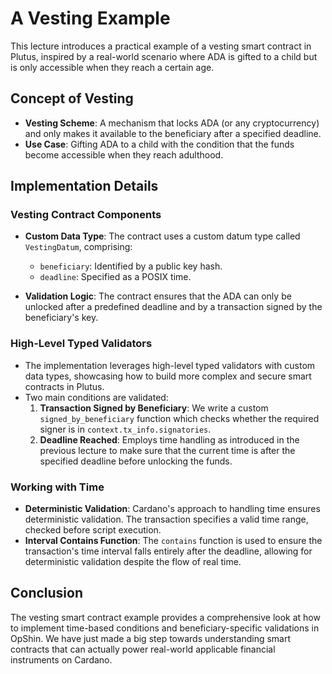 <!-- [NOTES TO PRESENTER]
This entire content of this lecture is to walk people through `src/week03/lecture/vesting.py`. Here are some general things that can be mentioned while going through the code.
-->

# A Vesting Example

This lecture introduces a practical example of a vesting smart contract in Plutus, inspired by a real-world scenario where ADA is gifted to a child but is only accessible when they reach a certain age.

## Concept of Vesting

- **Vesting Scheme**: A mechanism that locks ADA (or any cryptocurrency) and only makes it available to the beneficiary after a specified deadline.
- **Use Case**: Gifting ADA to a child with the condition that the funds become accessible when they reach adulthood.

## Implementation Details

### Vesting Contract Components

- **Custom Data Type**: The contract uses a custom datum type called `VestingDatum`, comprising:
  - `beneficiary`: Identified by a public key hash.
  - `deadline`: Specified as a POSIX time.

- **Validation Logic**: The contract ensures that the ADA can only be unlocked after a predefined deadline and by a transaction signed by the beneficiary's key.

### High-Level Typed Validators

- The implementation leverages high-level typed validators with custom data types, showcasing how to build more complex and secure smart contracts in Plutus.
- Two main conditions are validated:
  1. **Transaction Signed by Beneficiary**: We write a custom `signed_by_beneficiary` function which checks whether the required signer is in `context.tx_info.signatories`.
  2. **Deadline Reached**: Employs time handling as introduced in the previous lecture to make sure that the current time is after the specified deadline before unlocking the funds.

### Working with Time

- **Deterministic Validation**: Cardano's approach to handling time ensures deterministic validation. The transaction specifies a valid time range, checked before script execution.
- **Interval Contains Function**: The `contains` function is used to ensure the transaction's time interval falls entirely after the deadline, allowing for deterministic validation despite the flow of real time.

## Conclusion

The vesting smart contract example provides a comprehensive look at how to implement time-based conditions and beneficiary-specific validations in OpShin. We have just made a big step towards understanding smart contracts that can actually power real-world applicable financial instruments on Cardano.